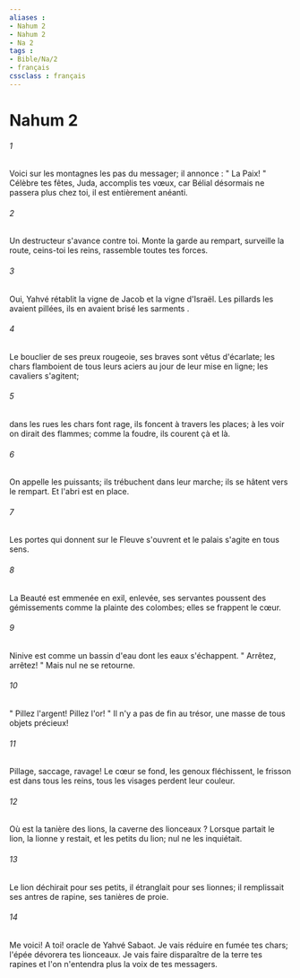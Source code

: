 ```yaml
---
aliases : 
- Nahum 2
- Nahum 2
- Na 2
tags : 
- Bible/Na/2
- français
cssclass : français
---
```


# Nahum 2

###### 1
Voici sur les montagnes les pas du messager; il annonce : " La Paix! " Célèbre tes fêtes, Juda, accomplis tes vœux, car Bélial désormais ne passera plus chez toi, il est entièrement anéanti. 
###### 2
Un destructeur s'avance contre toi. Monte la garde au rempart, surveille la route, ceins-toi les reins, rassemble toutes tes forces. 
###### 3
Oui, Yahvé rétablit la vigne de Jacob et la vigne d'Israël. Les pillards les avaient pillées, ils en avaient brisé les sarments . 
###### 4
Le bouclier de ses preux rougeoie, ses braves sont vêtus d'écarlate; les chars flamboient de tous leurs aciers au jour de leur mise en ligne; les cavaliers s'agitent; 
###### 5
dans les rues les chars font rage, ils foncent à travers les places; à les voir on dirait des flammes; comme la foudre, ils courent çà et là. 
###### 6
On appelle les puissants; ils trébuchent dans leur marche; ils se hâtent vers le rempart. Et l'abri est en place. 
###### 7
Les portes qui donnent sur le Fleuve s'ouvrent et le palais s'agite en tous sens. 
###### 8
La Beauté est emmenée en exil, enlevée, ses servantes poussent des gémissements comme la plainte des colombes; elles se frappent le cœur. 
###### 9
Ninive est comme un bassin d'eau dont les eaux s'échappent. " Arrêtez, arrêtez! " Mais nul ne se retourne. 
###### 10
" Pillez l'argent! Pillez l'or! " Il n'y a pas de fin au trésor, une masse de tous objets précieux! 
###### 11
Pillage, saccage, ravage! Le cœur se fond, les genoux fléchissent, le frisson est dans tous les reins, tous les visages perdent leur couleur. 
###### 12
Où est la tanière des lions, la caverne des lionceaux ? Lorsque partait le lion, la lionne y restait, et les petits du lion; nul ne les inquiétait. 
###### 13
Le lion déchirait pour ses petits, il étranglait pour ses lionnes; il remplissait ses antres de rapine, ses tanières de proie. 
###### 14
Me voici! A toi! oracle de Yahvé Sabaot. Je vais réduire en fumée tes chars; l'épée dévorera tes lionceaux. Je vais faire disparaître de la terre tes rapines et l'on n'entendra plus la voix de tes messagers. 
